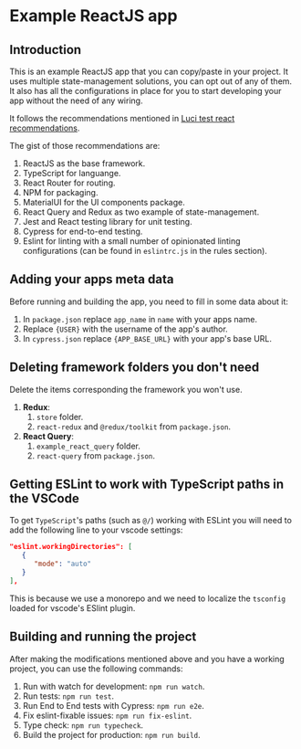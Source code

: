 # Example ReactJS app

## Introduction

This is an example ReactJS app that you can copy/paste in your project.
It uses multiple state-management solutions, you can opt out of any of them.
It also has all the configurations in place for you to start developing your app without the need of any wiring.

It follows the recommendations mentioned in [Luci test react recommendations](http://go/luci-test-tools-reactjs).

The gist of those recommendations are:
1. ReactJS as the base framework.
2. TypeScript for languange.
3. React Router for routing.
4. NPM for packaging.
5. MaterialUI for the UI components package.
6. React Query and Redux as two example of state-management.
7. Jest and React testing library for unit testing.
8. Cypress for end-to-end testing.
9. Eslint for linting with a small number of opinionated linting configurations (can be found in `eslintrc.js` in the rules section).

## Adding your apps meta data

Before running and building the app, you need to fill in some data about it:

1. In `package.json` replace `app_name` in `name` with your apps name.
2. Replace `{USER}` with the username of the app's author.
3. In `cypress.json` replace `{APP_BASE_URL}` with your app's base URL.

## Deleting framework folders you don't need

Delete the items corresponding the framework you won't use.

1. **Redux**:
   1. `store` folder.
   2. `react-redux` and `@redux/toolkit` from `package.json`.
2. **React Query**:
   1. `example_react_query` folder.
   2. `react-query` from `package.json`.


## Getting ESLint to work with TypeScript paths in the VSCode

To get `TypeScript`'s paths (such as `@/`) working with ESLint
you will need to add the following line to your vscode settings:

```json
"eslint.workingDirectories": [
   {
      "mode": "auto"
   }
],
```

This is because we use a monorepo and we need to localize the `tsconfig`
loaded for vscode's ESlint plugin.

## Building and running the project
After making the modifications mentioned above and you have a working project,
you can use the following commands:

1. Run with watch for development: `npm run watch`.
2. Run tests: `npm run test`.
3. Run End to End tests with Cypress: `npm run e2e`.
4. Fix eslint-fixable issues: `npm run fix-eslint`.
5. Type check: `npm run typecheck`.
6. Build the project for production: `npm run build`.